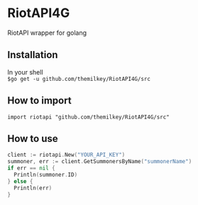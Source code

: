 # RiotAPI4G
RiotAPI wrapper for golang

## Installation 
In your shell  
`$go get -u github.com/themilkey/RiotAPI4G/src` 

## How to import
`import riotapi "github.com/themilkey/RiotAPI4G/src"`    

## How to use
```go
client := riotapi.New("YOUR_API_KEY")
summoner, err := client.GetSummonersByName("summonerName")
if err == nil {
  Println(summoner.ID)
} else {
  Println(err)
}
```

